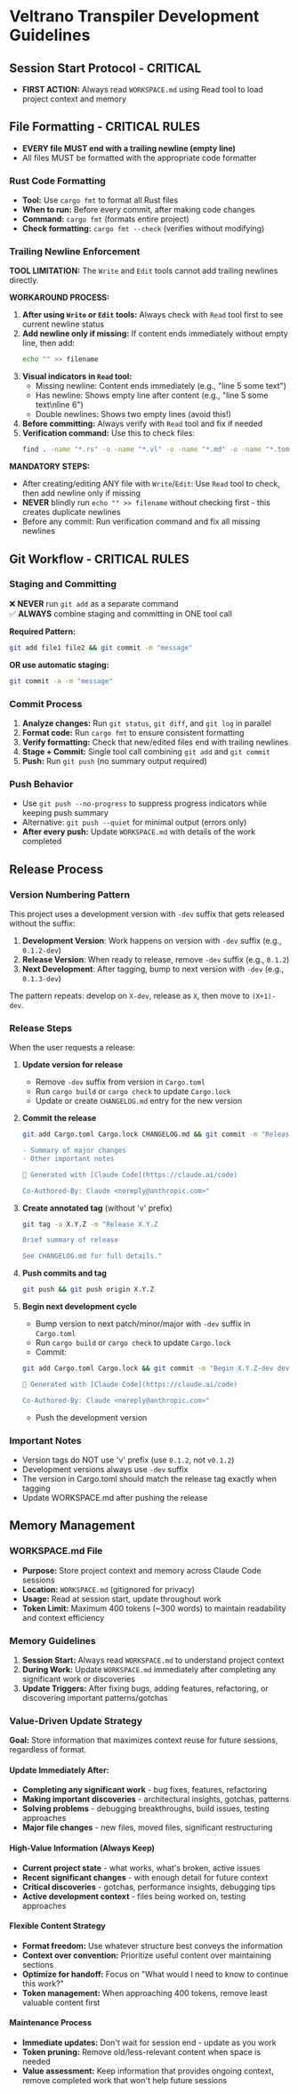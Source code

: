 # Veltrano Transpiler Development Guidelines

## Session Start Protocol - CRITICAL
- **FIRST ACTION:** Always read `WORKSPACE.md` using Read tool to load project context and memory

## File Formatting - CRITICAL RULES
- **EVERY file MUST end with a trailing newline (empty line)**
- All files MUST be formatted with the appropriate code formatter

### Rust Code Formatting
- **Tool:** Use `cargo fmt` to format all Rust files
- **When to run:** Before every commit, after making code changes
- **Command:** `cargo fmt` (formats entire project)
- **Check formatting:** `cargo fmt --check` (verifies without modifying)

### Trailing Newline Enforcement
**TOOL LIMITATION:** The `Write` and `Edit` tools cannot add trailing newlines directly.

**WORKAROUND PROCESS:**
1. **After using `Write` or `Edit` tools:** Always check with `Read` tool first to see current newline status
2. **Add newline only if missing:** If content ends immediately without empty line, then add:
   ```bash
   echo "" >> filename
   ```
3. **Visual indicators in `Read` tool:**
   - Missing newline: Content ends immediately (e.g., "line 5    some text")
   - Has newline: Shows empty line after content (e.g., "line 5    some text\nline 6")
   - Double newlines: Shows two empty lines (avoid this!)
4. **Before committing:** Always verify with `Read` tool and fix if needed
5. **Verification command:** Use this to check files:
   ```bash
   find . -name "*.rs" -o -name "*.vl" -o -name "*.md" -o -name "*.toml" | xargs -I {} sh -c 'if [ ! -s "{}" ] || [ "$(tail -c1 "{}" | wc -l)" -eq 0 ]; then echo "Missing trailing newline: {}"; fi'
   ```

**MANDATORY STEPS:**
- After creating/editing ANY file with `Write`/`Edit`: Use `Read` tool to check, then add newline only if missing
- **NEVER** blindly run `echo "" >> filename` without checking first - this creates duplicate newlines
- Before any commit: Run verification command and fix all missing newlines

## Git Workflow - CRITICAL RULES

### Staging and Committing
❌ **NEVER** run `git add` as a separate command  
✅ **ALWAYS** combine staging and committing in ONE tool call

**Required Pattern:**
```bash
git add file1 file2 && git commit -m "message"
```

**OR use automatic staging:**
```bash
git commit -a -m "message"
```

### Commit Process
1. **Analyze changes:** Run `git status`, `git diff`, and `git log` in parallel
2. **Format code:** Run `cargo fmt` to ensure consistent formatting
3. **Verify formatting:** Check that new/edited files end with trailing newlines
4. **Stage + Commit:** Single tool call combining `git add` and `git commit`
5. **Push:** Run `git push` (no summary output required)

### Push Behavior
- Use `git push --no-progress` to suppress progress indicators while keeping push summary
- Alternative: `git push --quiet` for minimal output (errors only)
- **After every push:** Update `WORKSPACE.md` with details of the work completed

## Release Process

### Version Numbering Pattern
This project uses a development version with `-dev` suffix that gets released without the suffix:

1. **Development Version**: Work happens on version with `-dev` suffix (e.g., `0.1.2-dev`)
2. **Release Version**: When ready to release, remove `-dev` suffix (e.g., `0.1.2`)
3. **Next Development**: After tagging, bump to next version with `-dev` (e.g., `0.1.3-dev`)

The pattern repeats: develop on `X-dev`, release as `X`, then move to `(X+1)-dev`.

### Release Steps
When the user requests a release:

1. **Update version for release**
   - Remove `-dev` suffix from version in `Cargo.toml`
   - Run `cargo build` or `cargo check` to update `Cargo.lock`
   - Update or create `CHANGELOG.md` entry for the new version
   
2. **Commit the release**
   ```bash
   git add Cargo.toml Cargo.lock CHANGELOG.md && git commit -m "Release X.Y.Z

   - Summary of major changes
   - Other important notes

   🤖 Generated with [Claude Code](https://claude.ai/code)

   Co-Authored-By: Claude <noreply@anthropic.com>"
   ```

3. **Create annotated tag** (without 'v' prefix)
   ```bash
   git tag -a X.Y.Z -m "Release X.Y.Z
   
   Brief summary of release
   
   See CHANGELOG.md for full details."
   ```

4. **Push commits and tag**
   ```bash
   git push && git push origin X.Y.Z
   ```

5. **Begin next development cycle**
   - Bump version to next patch/minor/major with `-dev` suffix in `Cargo.toml`
   - Run `cargo build` or `cargo check` to update `Cargo.lock`
   - Commit: 
   ```bash
   git add Cargo.toml Cargo.lock && git commit -m "Begin X.Y.Z-dev development cycle

   🤖 Generated with [Claude Code](https://claude.ai/code)

   Co-Authored-By: Claude <noreply@anthropic.com>"
   ```
   - Push the development version

### Important Notes
- Version tags do NOT use 'v' prefix (use `0.1.2`, not `v0.1.2`)
- Development versions always use `-dev` suffix
- The version in Cargo.toml should match the release tag exactly when tagging
- Update WORKSPACE.md after pushing the release

## Memory Management

### WORKSPACE.md File
- **Purpose:** Store project context and memory across Claude Code sessions
- **Location:** `WORKSPACE.md` (gitignored for privacy)
- **Usage:** Read at session start, update throughout work
- **Token Limit:** Maximum 400 tokens (~300 words) to maintain readability and context efficiency

### Memory Guidelines
1. **Session Start:** Always read `WORKSPACE.md` to understand project context
2. **During Work:** Update `WORKSPACE.md` immediately after completing any significant work or discoveries
3. **Update Triggers:** After fixing bugs, adding features, refactoring, or discovering important patterns/gotchas

### Value-Driven Update Strategy

**Goal:** Store information that maximizes context reuse for future sessions, regardless of format.

#### **Update Immediately After:**
- **Completing any significant work** - bug fixes, features, refactoring
- **Making important discoveries** - architectural insights, gotchas, patterns
- **Solving problems** - debugging breakthroughs, build issues, testing approaches
- **Major file changes** - new files, moved files, significant restructuring

#### **High-Value Information (Always Keep)**
- **Current project state** - what works, what's broken, active issues
- **Recent significant changes** - with enough detail for future context
- **Critical discoveries** - gotchas, performance insights, debugging tips
- **Active development context** - files being worked on, testing approaches

#### **Flexible Content Strategy**
- **Format freedom:** Use whatever structure best conveys the information
- **Context over convention:** Prioritize useful content over maintaining sections
- **Optimize for handoff:** Focus on "What would I need to know to continue this work?"
- **Token management:** When approaching 400 tokens, remove least valuable content first

#### **Maintenance Process**
- **Immediate updates:** Don't wait for session end - update as you work
- **Token pruning:** Remove old/less-relevant content when space is needed
- **Value assessment:** Keep information that provides ongoing context, remove completed work that won't help future sessions

